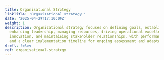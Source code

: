 ```yaml
---
title: Organisational Strategy
linkTitle: 'Organisational strategy '
date: '2025-04-29T17:10:00Z'
weight: 1
description: Organizational strategy focuses on defining goals, establishing structure,
  enhancing leadership, managing resources, driving operational excellence, fostering
  innovation, and maintaining stakeholder relationships, with performance metrics
  and a clear implementation timeline for ongoing assessment and adaptation.
draft: false
ref: organisational-strategy
---
```


